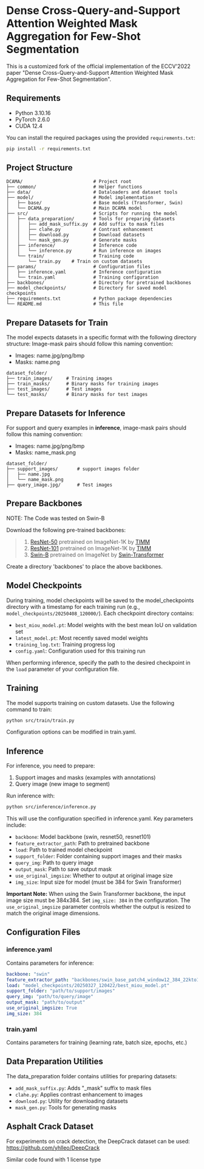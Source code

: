 # Dense Cross-Query-and-Support Attention Weighted Mask Aggregation for Few-Shot Segmentation

This is a customized fork of the official implementation of the ECCV'2022 paper "Dense Cross-Query-and-Support Attention Weighted Mask Aggregation for Few-Shot Segmentation".

## Requirements

- Python 3.10.16
- PyTorch 2.6.0
- CUDA 12.4

You can install the required packages using the provided `requirements.txt`:

```bash
pip install -r requirements.txt
```


## Project Structure

```
DCAMA/                          # Project root
├── common/                     # Helper functions
├── data/                       # Dataloaders and dataset tools
├── model/                      # Model implementation
│   ├── base/                   # Base models (Transformer, Swin)
│   └── DCAMA.py                # Main DCAMA model
├── src/                        # Scripts for running the model
│   ├── data_preparation/       # Tools for preparing datasets
│   │   ├── add_mask_suffix.py  # Add suffix to mask files
│   │   ├── clahe.py            # Contrast enhancement
│   │   ├── download.py         # Download datasets
│   │   └── mask_gen.py         # Generate masks
│   ├── inference/              # Inference code
│   │   └── inference.py        # Run inference on images
│   └── train/                  # Training code
│       └── train.py    # Train on custom datasets
├── params/                     # Configuration files
│   ├── inference.yaml          # Inference configuration
│   └── train.yaml              # Training configuration
├── backbones/                  # Directory for pretrained backbones
├── model_checkpoints/          # Directory for saved model checkpoints
├── requirements.txt            # Python package dependencies
└── README.md                   # This file
```

## Prepare Datasets for Train

The model expects datasets in a specific format with the following directory structure:
Image-mask pairs should follow this naming convention:
- Images: name.jpg/png/bmp
- Masks: name.png

```
dataset_folder/
├── train_images/     # Training images
├── train_masks/      # Binary masks for training images 
├── test_images/      # Test images
└── test_masks/       # Binary masks for test images
```

## Prepare Datasets for Inference

For support and query examples in **inference**, image-mask pairs should follow this naming convention:
- Images: name.jpg/png/bmp
- Masks: name_mask.png

```
dataset_folder/
├── support_images/       # support images folder
│   ├── name.jpg          
│   └── name_mask.png   
├── query_image.jpg/      # Test images
```

## Prepare Backbones

NOTE: The Code was tested on Swin-B

Download the following pre-trained backbones:

> 1. [ResNet-50](https://github.com/rwightman/pytorch-image-models/releases/download/v0.1-rsb-weights/resnet50_a1h-35c100f8.pth) pretrained on ImageNet-1K by [TIMM](https://github.com/rwightman/pytorch-image-models)
> 2. [ResNet-101](https://github.com/rwightman/pytorch-image-models/releases/download/v0.1-rsb-weights/resnet101_a1h-36d3f2aa.pth) pretrained on ImageNet-1K by [TIMM](https://github.com/rwightman/pytorch-image-models)
> 3. [Swin-B](https://github.com/SwinTransformer/storage/releases/download/v1.0.0/swin_base_patch4_window12_384_22kto1k.pth) pretrained on ImageNet by [Swin-Transformer](https://github.com/microsoft/Swin-Transformer)

Create a directory 'backbones' to place the above backbones.

## Model Checkpoints

During training, model checkpoints will be saved to the model_checkpoints directory with a timestamp for each training run (e.g., `model_checkpoints/20250408_120000/`). Each checkpoint directory contains:

- `best_miou_model.pt`: Model weights with the best mean IoU on validation set
- `latest_model.pt`: Most recently saved model weights
- `training_log.txt`: Training progress log
- `config.yaml`: Configuration used for this training run

When performing inference, specify the path to the desired checkpoint in the `load` parameter of your configuration file.

## Training

The model supports training on custom datasets. Use the following command to train:

```bash
python src/train/train.py
```

Configuration options can be modified in train.yaml.

## Inference

For inference, you need to prepare:
1. Support images and masks (examples with annotations)
2. Query image (new image to segment)

Run inference with:

```bash
python src/inference/inference.py
```

This will use the configuration specified in inference.yaml. Key parameters include:

- `backbone`: Model backbone (swin, resnet50, resnet101)
- `feature_extractor_path`: Path to pretrained backbone
- `load`: Path to trained model checkpoint
- `support_folder`: Folder containing support images and their masks
- `query_img`: Path to query image
- `output_mask`: Path to save output mask
- `use_original_imgsize`: Whether to output at original image size
- `img_size`: Input size for model (must be 384 for Swin Transformer)

**Important Note:** When using the Swin Transformer backbone, the input image size must be 384x384. Set `img_size: 384` in the configuration. The `use_original_imgsize` parameter controls whether the output is resized to match the original image dimensions.

## Configuration Files

### inference.yaml
Contains parameters for inference:
```yaml
backbone: "swin"
feature_extractor_path: "backbones/swin_base_patch4_window12_384_22kto1k.pth"
load: "model_checkpoints/20250327_120422/best_miou_model.pt"
support_folder: "path/to/support/images"
query_img: "path/to/query/image"
output_mask: "path/to/output"
use_original_imgsize: True
img_size: 384
```

### train.yaml
Contains parameters for training (learning rate, batch size, epochs, etc.)

## Data Preparation Utilities

The data_preparation folder contains utilities for preparing datasets:

- `add_mask_suffix.py`: Adds "_mask" suffix to mask files
- `clahe.py`: Applies contrast enhancement to images
- `download.py`: Utility for downloading datasets
- `mask_gen.py`: Tools for generating masks

## Asphalt Crack Dataset

For experiments on crack detection, the DeepCrack dataset can be used:
https://github.com/yhlleo/DeepCrack

Similar code found with 1 license type